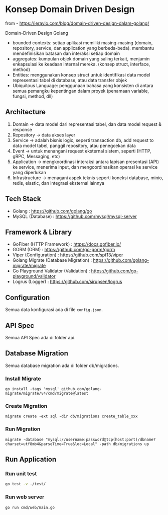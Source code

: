 # Konsep Domain Driven Design

from - https://leravio.com/blog/domain-driven-design-dalam-golang/

Domain-Driven Design Golang

- bounded contexts: setiap aplikasi memiliki masing-masing (domain, repository, service, dan application yang berbeda-beda). membantu mendefinisikan batasan dan interaksi setiap domain
- aggregates: kumpulan objek domain yang saling terkait, menjamin enkapsulasi ke keadaan internal mereka. (konsep struct, interface, method)
- Entities: menggunakan konsep struct untuk identifikasi data model representasi tabel di database, atau data transfer objek
- Ubiquitous Language: penggunaan bahasa yang konsisten di antara semua pemangku kepentingan dalam proyek (penamaan variable, fungsi, method, dll)

## Architecture

1. Domain -> data model dari representasi tabel, dan data model request & response
2. Repository -> data akses layer
3. Service -> adalah bisnis logic, seperti transaction db, add request to data model tabel, panggil repository, atau penegcekan data
4. Event -> untuk menangani request eksternal sistem, seperti (HTTP, gRPC, Messaging, etc)
5. Application -> mengkoordinasi interaksi antara lapisan presentasi (API) ke service, menerima input, dan mengoordinasikan operasi ke service yang diperlukan
6. Infrastructure -> menagani aspek teknis seperti koneksi database, minio, redis, elastic, dan integrasi eksternal lainnya


## Tech Stack

- Golang : https://github.com/golang/go
- MySQL (Database) : https://github.com/mysql/mysql-server

## Framework & Library

- GoFiber (HTTP Framework) : https://docs.gofiber.io/
- GORM (ORM) : https://github.com/go-gorm/gorm
- Viper (Configuration) : https://github.com/spf13/viper
- Golang Migrate (Database Migration) : https://github.com/golang-migrate/migrate
- Go Playground Validator (Validation) : https://github.com/go-playground/validator
- Logrus (Logger) : https://github.com/sirupsen/logrus

## Configuration

Semua data konfigurasi ada di file `config.json`.

## API Spec

Semua API Spec ada di folder api.

## Database Migration

Semua database migration ada di folder db/migrations.

### Install Migrate
```shell
go install -tags 'mysql' github.com/golang-migrate/migrate/v4/cmd/migrate@latest
```

### Create Migration

```shell
migrate create -ext sql -dir db/migrations create_table_xxx
```

### Run Migration

```shell
migrate -database "mysql://username:password@tcp(host:port)/dbname?charset=utf8mb4&parseTime=True&loc=Local" -path db/migrations up
```

## Run Application

### Run unit test

```bash
go test -v ./test/
```

### Run web server

```bash
go run cmd/web/main.go
```